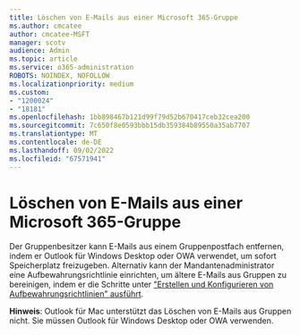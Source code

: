 ```yaml
---
title: Löschen von E-Mails aus einer Microsoft 365-Gruppe
ms.author: cmcatee
author: cmcatee-MSFT
manager: scotv
audience: Admin
ms.topic: article
ms.service: o365-administration
ROBOTS: NOINDEX, NOFOLLOW
ms.localizationpriority: medium
ms.custom:
- "1200024"
- "18181"
ms.openlocfilehash: 1bb898467b121d99f79d52b670417ceb32cea200
ms.sourcegitcommit: 7c650f8e0593bbb15db359384b89550a35ab7707
ms.translationtype: MT
ms.contentlocale: de-DE
ms.lasthandoff: 09/02/2022
ms.locfileid: "67571941"
---
```

# <a name="delete-emails-from-a-microsoft-365-group"></a>Löschen von E-Mails aus einer Microsoft 365-Gruppe

Der Gruppenbesitzer kann E-Mails aus einem Gruppenpostfach entfernen, indem er Outlook für Windows Desktop oder OWA verwendet, um sofort Speicherplatz freizugeben. Alternativ kann der Mandantenadministrator eine Aufbewahrungsrichtlinie einrichten, um ältere E-Mails aus Gruppen zu bereinigen, indem er die Schritte unter ["Erstellen und Konfigurieren von Aufbewahrungsrichtlinien" ausführt](https://docs.microsoft.com/microsoft-365/compliance/create-retention-policies).

**Hinweis**: Outlook für Mac unterstützt das Löschen von E-Mails aus Gruppen nicht. Sie müssen Outlook für Windows Desktop oder OWA verwenden.